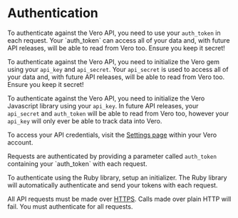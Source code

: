 # Authentication

<p class="lang bash">To authenticate against the Vero API, you need to use your <code>auth_token</code> in each request. Your `auth_token` can access all of your data and, with future API releases, will be able to read from Vero too. Ensure you keep it secret!</p>

<p class="lang ruby">To authenticate against the Vero API, you need to initialize the Vero gem using your <code>api_key</code> and <code>api_secret</code>. Your <code>api_secret</code> is used to access all of your data and, with future API releases, will be able to read from Vero too. Ensure you keep it secret!</p>

<p class="lang javascript">To authenticate against the Vero API, you need to initialize the Vero Javascript library using your <code>api_key</code>. In future API releases, your <code>api_secret</code> and <code>auth_token</code> will be able to read from Vero too, however your <code>api_key</code> will only ever be able to track data into Vero.</p>

To access your API credentials, visit the [Settings page](https://app.getvero.com/settings/project) within your Vero account.

<p class="lang bash">Requests are authenticated by providing a parameter called <code>auth_token</code> containing your `auth_token` with each request.</p>

<p class="lang ruby">To authenticate using the Ruby library, setup an initializer. The Ruby library will automatically authenticate and send your tokens with each request.</p>

All API requests must be made over [HTTPS](https://en.wikipedia.org/wiki/HTTPS). Calls made over plain HTTP will fail. You must authenticate for all requests.